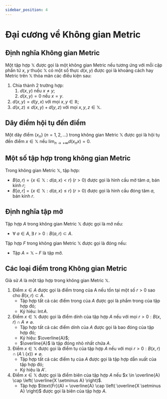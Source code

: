 ```yaml
---
sidebar_position: 4
---
```


# Đại cương về Không gian Metric

## Định nghĩa Không gian Metric
Một tập hợp $\mathbb{X}$ được gọi là một không gian Metric nếu tương ứng với mỗi cặp phần tử $x$, $y$ thuộc $\mathbb{X}$ có một số thực $d(x, y)$ được gọi là khoảng cách hay Metric trên $\mathbb{X}$ thỏa mãn các điều kiện sau:
  1) Chia thành $2$ trường hợp:
      1) $d(x, y)$ nếu $x \ne y$;
      2) $d(x, y) = 0$ nếu $x = y$.
  2) $d(x, y) = d(y, x)$ với mọi $x, y \in \mathbb{R}$;
  3) $d(x, z) \le d(x, y) + d(y, z)$ với mọi $x, y, z \in \mathbb{X}$.

## Dãy điểm hội tụ đến điểm
Một dãy điểm $\{ x_n \}$ $(n = 1, 2, \dots)$ trong không gian Metric $\mathbb{X}$ được gọi là hội tụ đến điểm $x \in \mathbb{X}$ nếu $\displaystyle \lim_{n \to +\infty} d(x_n x) = 0$.

## Một số tập hợp trong không gian Metric
Trong không gian Metric $\mathbb{X}$, tập hợp:
- $B(a, r) = \{ x \in \mathbb{X}: d(a, x) < r \} \; (r > 0)$ được gọi là hình cầu mở tâm $a$, bán kính $r$;
- $B[a, r] = \{ x \in \mathbb{X}: d(a, x) \le r \} \; (r > 0)$ được gọi là hình cầu đóng tâm $a$, bán kính $r$.

## Định nghĩa tập mở
Tập hợp $A$ trong không gian Metric $\mathbb{X}$ được gọi là mở nếu:
- $\forall \; a \in A, \exists \; r > 0: B(a, r) \subset A$.

Tập hợp $F$ trong không gian Metric $\mathbb{X}$ được gọi là đóng nếu:
- Tập $A = \mathbb{X} - F$ là tập mở.

## Các loại điểm trong Không gian Metric
Giả sử $A$ là một tập hợp trong không gian Metric $\mathbb{X}$.

1. Điểm $x \in A$ được gọi là điểm trong của A nếu tồn tại một số $r > 0$ sao cho $B(x, r) \subset A$.
    - Tập hợp tất cả các điểm trong của $A$ được gọi là phầm trong của tập hợp đó;
    - Ký hiêu: $\text{Int} \, A$.
2. Điểm $x \in \mathbb{X}$ được gọi là điểm dính của tập hợp $A$ nếu với mọi $r > 0: B(x, r) \cap A \ne \varnothing$.
    - Tập hợp tất cả các điểm dính của $A$ được gọi là bao đóng của tập hợp đó;
    - Ký hiệu: $\overline{A}$;
    - $\overline{A}$ là tập đóng nhỏ nhất chứa $A$.
3. Điểm $x \in \mathbb{X}$ được gọi là điểm tụ của tập hợp $A$ nếu với mọi $r > 0: B(x, r) \cap (A \setminus \{ x \}) \ne \varnothing$.
    - Tập hợp tất cả các điểm tụ của $A$ được gọi là tập hợp dẫn xuất của tập hợp đó;
    - Ký hiệu là $A'$.
4. Điểm $x \in \mathbb{X}$ được gọi là điểm biên của tập hợp $A$ nếu $x \in \overline{A} \cap \left( \overline{X \setminus A} \right)$.
    - Tập hợp $\text{Fr}(A) = \overline{A} \cap \left( \overline{X \setminus A} \right)$ được gọi là biên của tập hợp $A$.